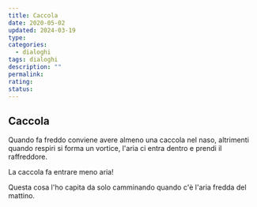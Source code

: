 ```yaml
---
title: Caccola
date: 2020-05-02
updated: 2024-03-19
type: 
categories:
  - dialoghi
tags: dialoghi
description: ""
permalink: 
rating: 
status: 
---
```

## Caccola

Quando fa freddo conviene avere almeno una caccola nel naso, altrimenti quando respiri si forma un vortice, l'aria ci entra dentro e prendi il raffreddore.

La caccola fa entrare meno aria!

Questa cosa l'ho capita da solo camminando quando c'è l'aria fredda del mattino.
